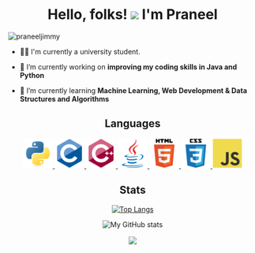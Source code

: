<h1 align='center'> Hello, folks! <img src="https://raw.githubusercontent.com/MartinHeinz/MartinHeinz/master/wave.gif" width="30px"> I'm Praneel
</h1>

<p align="left"> <img src="https://komarev.com/ghpvc/?username=Randy1812&label=Profile%20views&color=0e75b6&style=flat" alt="praneeljimmy" /> </p>

- 👨‍🎓 I'm currently a university student.

- 🔭 I’m currently working on **improving my coding skills in Java and Python**

- 🌱 I’m currently learning **Machine Learning, Web Development & Data Structures and Algorithms**

<div align="center">
<h2>Languages</h2>
<p> 
  <a href="https://www.python.org" target="_blank"> 
    <img src="https://raw.githubusercontent.com/devicons/devicon/master/icons/python/python-original.svg" alt="python" width="60" /> </a> 
  <a href="https://www.cprogramming.com/" target="_blank"> 
    <img src="https://raw.githubusercontent.com/devicons/devicon/master/icons/c/c-original.svg" alt="c" width="60" /> </a> 
  <a href="https://www.w3schools.com/cpp/" target="_blank"> 
    <img src="https://raw.githubusercontent.com/devicons/devicon/master/icons/cplusplus/cplusplus-original.svg" alt="cplusplus" width="60"/> </a> 
  <a href="https://www.java.com" target="_blank"> 
    <img src="https://raw.githubusercontent.com/devicons/devicon/master/icons/java/java-original.svg" alt="java" width="60"/> </a> 
  <a href="https://www.w3.org/html/" target="_blank"> 
    <img src="https://raw.githubusercontent.com/devicons/devicon/master/icons/html5/html5-original-wordmark.svg" alt="html5" width="60"/> </a> 
  <a href="https://www.w3schools.com/css/" target="_blank"> 
    <img src="https://raw.githubusercontent.com/devicons/devicon/master/icons/css3/css3-original-wordmark.svg" alt="css3" width="60"/> </a> 
  <a href="https://developer.mozilla.org/en-US/docs/Web/JavaScript" target="_blank"> 
    <img src="https://raw.githubusercontent.com/devicons/devicon/master/icons/javascript/javascript-original.svg" alt="javascript" width="60"/> </a> 
</div>
<h2 align="center">Stats</h2>
<div align='center'>

[![Top Langs](https://github-readme-stats.vercel.app/api/top-langs/?username=Randy1812&theme=tokyonight)](https://github.com/Randy1812/github-readme-stats)

![My GitHub stats](https://github-readme-stats.vercel.app/api?username=Randy1812&show_icons=true&theme=tokyonight)

<img align="center" src="https://github-readme-streak-stats.herokuapp.com/?user=Randy1812&theme=tokyonight"/>

</div>
